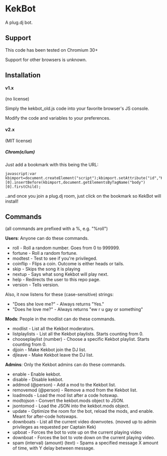KekBot
======

A plug.dj bot.

Support
-------

This code has been tested on Chromium 30+

Support for other browsers is unknown.

Installation
------------

#### v1.x

(no license)

Simply the kekbot_old.js code into your favorite browser's JS console.

Modify the code and variables to your preferences.

#### v2.x

(MIT license)

##### Chrom(e/ium)

Just add a bookmark with this being the URL:

	javascript:var kbimport=document.createElement("script");kbimport.setAttribute("id","KB_Import");kbimport.setAttribute("src","https://raw.github.com/Strategetical/kekbot/master/import.js");document.getElementsByTagName("body")[0].insertBefore(kbimport,document.getElementsByTagName("body")[0].firstChild);

..and once you join a plug.dj room, just click on the bookmark so KekBot will install!

Commands
--------

(all commands are prefixed with a %, e.g. "%roll")


**Users**: Anyone can do these commands.

 * roll - Roll a random number. Goes from 0 to 999999.
 * fortune - Roll a random fortune.
 * modtest - Test to see if you're privileged.
 * coinflip - Flips a coin. Outcome is either heads or tails.
 * skip - Skips the song it is playing
 * nextup - Says what song Kekbot will play next.
 * help - Redirects the user to this repo page.
 * version - Tells version.

Also, it now listens for these (case-sensitive) strings:

 * "Does she love me?" - Always returns "Yes."
 * "Does he love me?" - Always returns "ew r u gay or something"

**Mods**: People in the modlist can do these commands.

 * modlist - List all the Kekbot moderators.
 * listplaylists - List all the Kekbot playlists. Starts counting from 0.
 * chooseplaylist (number) - Choose a specific Kekbot playlist. Starts counting from 0.
 * djjoin - Make Kekbot join the DJ list.
 * djleave - Make Kekbot leave the DJ list.

**Admins**: Only the Kekbot admins can do these commands.

 * enable - Enable kekbot.
 * disable - Disable kekbot.
 * addmod (@person) - Add a mod to the Kekbot list.
 * removemod (@person) - Remove a mod from the Kekbot list.
 * loadmods - Load the mod list after a code hotswap.
 * modtojson - Convert the kekbot.mods object to JSON.
 * jsontomod - Load the JSON into the kekbot.mods object.
 * update - Optimize the room for the bot, reload the mods, and enable. Meant for after-code hotswaps.
 * downboats - List all the current video downvotes. (moved up to admin privileges as requested per Captain Kek)
 * upboat - Forces the bot to vote up on the current playing video
 * downboat - Forces the bot to vote down on the current playing video.
 * spam (interval) (amount) (text) - Spams a specified message X amount of time, with Y delay between message.
 
